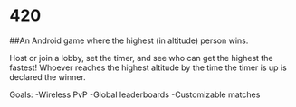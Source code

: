 # 420
##An Android game where the highest (in altitude) person wins.

Host or join a lobby, set the timer, and see who can get the highest the fastest! Whoever reaches the highest altitude by the time the timer is up is declared the winner.

Goals:
-Wireless PvP
-Global leaderboards
-Customizable matches
